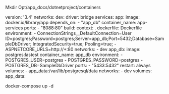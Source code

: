 Mkdir Opt/app_docs/dotnetproject/containers

version: '3.4'
networks:
  dev:
    driver: bridge
services:
  app:
    image: docker.io/library/app
    depends_on:
      - "app_db"
    container_name: app-services
    ports:
      - "8088:80"
    build:
      context: .
      dockerfile: Dockerfile
    environment:
      - ConnectionStrings__DefaultConnection=User ID=postgres;Password=postgres;Server=app_db;Port=5432;Database=SampleDbDriver; IntegratedSecurity=true; Pooling=true;
      - ASPNETCORE_URLS=http://+:80
    networks:
      - dev
  app_db:
    image: postgres:lastest
    container_name: app_db
    environment:
      - POSTGRES_USER=postgres
      - POSTGRES_PASSWORD=postgres
      - POSTGRES_DB=SampleDbDriver
    ports:
      - "5433:5432"
    restart: always
    volumes:
      - app_data:/var/lib/postgresql/data
    networks:
      - dev
volumes:
  app_data:

docker-compose up -d 



